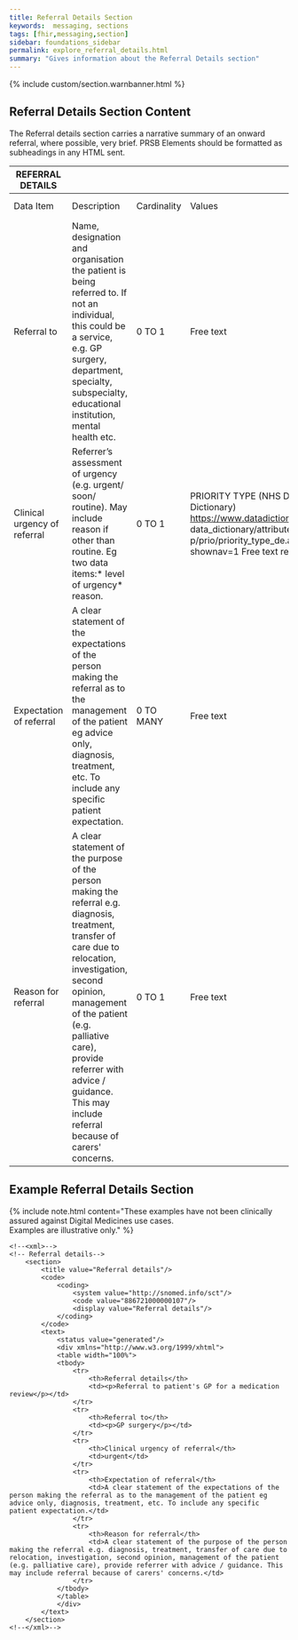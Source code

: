 ```yaml
---
title: Referral Details Section
keywords:  messaging, sections
tags: [fhir,messaging,section]
sidebar: foundations_sidebar
permalink: explore_referral_details.html
summary: "Gives information about the Referral Details section"
---
```


{% include custom/section.warnbanner.html %}

## Referral Details Section Content ##
The Referral details section carries a narrative summary of an onward referral, where possible, very brief. PRSB Elements should be formatted as subheadings in any HTML sent.

| REFERRAL   DETAILS           |                                                                                                                                                                                                                                                                                                                              |             |                                                                                                                                                                      |                                  |                          |
|------------------------------|------------------------------------------------------------------------------------------------------------------------------------------------------------------------------------------------------------------------------------------------------------------------------------------------------------------------------|-------------|----------------------------------------------------------------------------------------------------------------------------------------------------------------------|----------------------------------|--------------------------|
| Data Item                    | Description                                                                                                                                                                                                                                                                                                                  | Cardinality | Values                                                                                                                                                               | Mandatory/required/     optional | FHIR Target              |
| Referral to                  | Name,   designation and organisation the patient is being referred to. If not an individual, this could be a service,   e.g. GP surgery, department, specialty, subspecialty, educational   institution, mental health etc.                                                                                                                                   | 0   TO 1    | Free   text                                                                                                                                                          | Required                         | Composition.section.text |
| Clinical urgency of referral | Referrer’s   assessment of urgency (e.g. urgent/ soon/ routine). May include reason if   other than routine. Eg two data items:* level of urgency* reason.                                                                                                                                                                   | 0   TO 1    | PRIORITY   TYPE (NHS Data   Dictionary) https://www.datadictionary.nhs.uk/ data_dictionary/attributes/ p/prio/priority_type_de.asp? shownav=1          Free text reason  | Required                         | Composition.section.text |
| Expectation of referral      | A   clear statement of the expectations of the person making the referral as to   the management of the patient eg advice only, diagnosis, treatment, etc. To   include any specific patient expectation.                                                                                                                    | 0   TO MANY | Free   text                                                                                                                                                          | Required                         | Composition.section.text |
| Reason for referral          | A   clear statement of the purpose of the person making the referral e.g.   diagnosis, treatment, transfer of care due to relocation, investigation,   second opinion, management of the patient (e.g. palliative care), provide   referrer with advice / guidance. This may include referral because of carers'   concerns. | 0   TO 1    | Free   text                                                                                                                                                          | Required                         | Composition.section.text |

##  Example Referral Details Section ##

{% include note.html content="These examples have not been clinically assured against Digital Medicines use cases.<br/>Examples are illustrative only." %}

```
<!--<xml>-->
<!-- Referral details-->
	<section>
		<title value="Referral details"/>
		<code>
			<coding>
				<system value="http://snomed.info/sct"/>
				<code value="886721000000107"/>
				<display value="Referral details"/>
			</coding>
		</code>
		<text>
			<status value="generated"/>
			<div xmlns="http://www.w3.org/1999/xhtml">
			<table width="100%">
			<tbody>				
				<tr>
					<th>Referral details</th>
					<td><p>Referral to patient's GP for a medication review</p></td>
				</tr>
				<tr>
					<th>Referral to</th>
					<td><p>GP surgery</p></td>
				</tr>		
				<tr>
					<th>Clinical urgency of referral</th>
					<td>urgent</td>
				</tr>		
				<tr>
					<th>Expectation of referral</th>
					<td>A clear statement of the expectations of the person making the referral as to the management of the patient eg advice only, diagnosis, treatment, etc. To include any specific patient expectation.</td>
				</tr>		
				<tr>
					<th>Reason for referral</th>
					<td>A clear statement of the purpose of the person making the referral e.g. diagnosis, treatment, transfer of care due to relocation, investigation, second opinion, management of the patient (e.g. palliative care), provide referrer with advice / guidance. This may include referral because of carers' concerns.</td>
				</tr>
			</tbody>
			</table>
			</div>
		</text>
	</section>
<!--</xml>-->
```